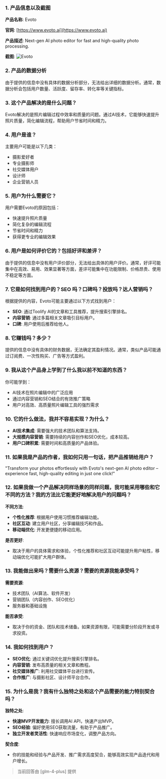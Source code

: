 ### 1. 产品信息以及截图

**产品名称**: Evoto

**官网**: [https://www.evoto.ai](https://www.evoto.ai)

**产品描述**: Next-gen AI photo editor for fast and high-quality photo processing.

**截图**: ![Evoto](https://cdn-images.toolify.ai/image/8d5bf9085b3f284d81d98cb8d9c1c3c0.jpeg)

### 2. 产品的数据分析

由于提供的信息中没有具体的数据分析部分，无法给出详细的数据分析。通常，数据分析会包括用户数量、活跃度、留存率、转化率等关键指标。

### 3. 这个产品解决的是什么问题？

Evoto解决的是照片编辑过程中效率和质量的问题。通过AI技术，它能够快速提升照片质量，简化编辑流程，帮助用户节省时间和精力。

### 4. 用户是谁？

主要用户可能是以下几类：
- 摄影爱好者
- 专业摄影师
- 社交媒体用户
- 设计师
- 企业营销人员

### 5. 用户为什么需要它？

用户需要Evoto的原因包括：
- 快速提升照片质量
- 简化复杂的编辑流程
- 节省时间和精力
- 获得更专业的编辑效果

### 6. 用户是如何评价它的？包括好评和差评？

由于提供的信息中没有用户评价部分，无法给出具体的用户评价。通常，好评可能集中在高效、易用、效果显著等方面，差评可能集中在功能限制、价格昂贵、使用不稳定等方面。

### 7. 它是如何找到用户的？SEO 吗？口碑吗？投放吗？达人营销吗？

根据提供的内容，Evoto可能主要通过以下方式找到用户：
- **SEO**: 通过Toolify AI的文章和工具推荐，提升搜索引擎排名。
- **内容营销**: 通过多篇相关文章吸引目标用户。
- **口碑**: 用户使用后推荐给他人。

### 8. 它赚钱吗？多少？

提供的信息中没有具体的财务数据，无法确定其盈利情况。通常，类似产品可能通过订阅费、一次性购买、广告等方式盈利。

### 9. 我从这个产品身上学到了什么我以前不知道的东西？

你可能学到：
- AI技术在照片编辑中的广泛应用
- 通过内容营销和SEO结合的有效推广策略
- 用户对高效、高质量照片编辑工具的强烈需求

### 10. 它的什么做法，我并不容易实现？为什么？

- **AI技术集成**: 需要强大的技术团队和算法支持。
- **大规模内容营销**: 需要持续的内容创作和SEO优化，成本较高。
- **用户口碑积累**: 需要时间和高质量的产品体验。

### 11. 如果我是产品的作者，我如何只用一句话，把产品推销给用户？

"Transform your photos effortlessly with Evoto's next-gen AI photo editor – experience fast, high-quality editing in just one click!"

### 12. 如果我做一个产品解决同样场景的同样问题，我可能采用哪些和它不同的方法？我的方法比它能更好地解决用户的问题吗？

**不同方法**:
- **个性化推荐**: 根据用户使用习惯推荐编辑功能。
- **社区互动**: 建立用户社区，分享编辑技巧和作品。
- **移动端优化**: 开发更便捷的移动应用。

**是否更好**:
- 取决于用户的具体需求和体验，个性化推荐和社区互动可能提升用户粘性，移动端优化可能扩大用户群体。

### 13. 我能做出来吗？需要什么资源？需要的资源我能承受吗？

**需要资源**:
- 技术团队（AI算法、软件开发）
- 营销团队（内容创作、SEO优化）
- 服务器和基础设施

**能否承受**:
- 取决于你的资金、团队和技术储备。如果资源有限，可能需要分阶段开发或寻求投资。

### 14. 我如何找到用户？

- **SEO优化**: 通过关键词优化提升搜索引擎排名。
- **内容营销**: 发布高质量的相关文章和教程。
- **社交媒体推广**: 利用社交媒体平台进行宣传。
- **合作推广**: 与摄影社区、设计师平台合作。

### 15. 为什么是我？我有什么独特之处和这个产品需要的能力特别契合吗？

**独特之处**:
- **快速MVP开发能力**: 擅长调用AI API，快速产出MVP。
- **SEO经验**: 偏好使用SEO获取流量，有助于产品推广。
- **独立开发者灵活性**: 快速响应市场变化，调整产品方向。

**契合度**:
- 你的技能和经验与产品开发、推广需求高度契合，能够高效实现产品迭代和用户增长。

> 当前回答由 [glm-4-plus] 提供